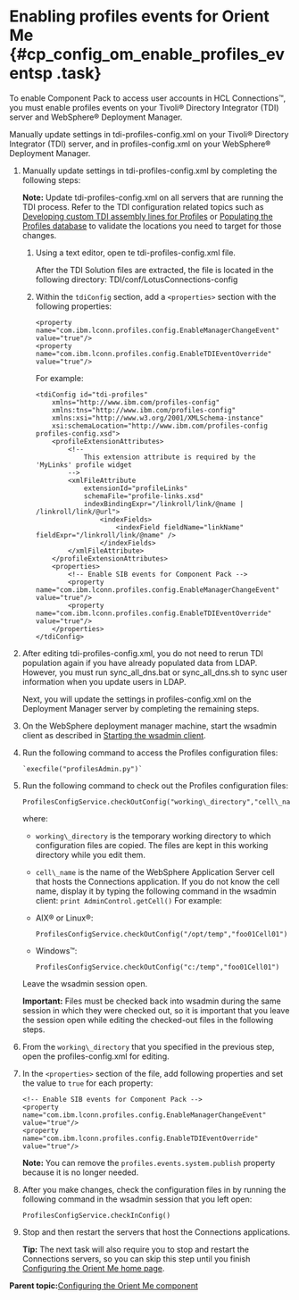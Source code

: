 # Enabling profiles events for Orient Me {#cp_config_om_enable_profiles_eventsp .task}

To enable Component Pack to access user accounts in HCL Connections™, you must enable profiles events on your Tivoli® Directory Integrator \(TDI\) server and WebSphere® Deployment Manager.

Manually update settings in tdi-profiles-config.xml on your Tivoli® Directory Integrator \(TDI\) server, and in profiles-config.xml on your WebSphere® Deployment Manager.

1.  Manually update settings in tdi-profiles-config.xml by completing the following steps:

    **Note:** Update tdi-profiles-config.xml on all servers that are running the TDI process. Refer to the TDI configuration related topics such as [Developing custom TDI assembly lines for Profiles](../admin/c_admin_profiles_develop_custom_tdi_scripts.md) or [Populating the Profiles database](t_prof_install_profiles_db.md) to validate the locations you need to target for those changes.

    1.  Using a text editor, open te tdi-profiles-config.xml file.

        After the TDI Solution files are extracted, the file is located in the following directory: TDI/conf/LotusConnections-config

    2.  Within the `tdiConfig` section, add a `<properties>` section with the following properties:

        ```
        <property name="com.ibm.lconn.profiles.config.EnableManagerChangeEvent" value="true"/>
        <property name="com.ibm.lconn.profiles.config.EnableTDIEventOverride" value="true"/>
        ```

        For example:

        ```
        <tdiConfig id="tdi-profiles"
        	xmlns="http://www.ibm.com/profiles-config"
        	xmlns:tns="http://www.ibm.com/profiles-config"
        	xmlns:xsi="http://www.w3.org/2001/XMLSchema-instance"
        	xsi:schemaLocation="http://www.ibm.com/profiles-config profiles-config.xsd">
        	<profileExtensionAttributes>
        		<!--
        			This extension attribute is required by the 'MyLinks' profile widget
        		-->
        		<xmlFileAttribute
        			extensionId="profileLinks"
        			schemaFile="profile-links.xsd"
        			indexBindingExpr="/linkroll/link/@name | /linkroll/link/@url">
        				<indexFields>
        					<indexField fieldName="linkName" fieldExpr="/linkroll/link/@name" />
        				</indexFields>
        		</xmlFileAttribute>
        	</profileExtensionAttributes>
        	<properties>
        		<!-- Enable SIB events for Component Pack -->
        		<property name="com.ibm.lconn.profiles.config.EnableManagerChangeEvent" value="true"/>
        		<property name="com.ibm.lconn.profiles.config.EnableTDIEventOverride" value="true"/>
        	</properties>
        </tdiConfig>
        ```

2.  After editing tdi-profiles-config.xml, you do not need to rerun TDI population again if you have already populated data from LDAP. However, you must run sync\_all\_dns.bat or sync\_all\_dns.sh to sync user information when you update users in LDAP.

    Next, you will update the settings in profiles-config.xml on the Deployment Manager server by completing the remaining steps.

3.  On the WebSphere deployment manager machine, start the wsadmin client as described in [Starting the wsadmin client](../admin/t_admin_wsadmin_starting.md).

4.  Run the following command to access the Profiles configuration files:

    ```
    `execfile("profilesAdmin.py")`
    ```

5.  Run the following command to check out the Profiles configuration files:

    ```
    ProfilesConfigService.checkOutConfig("working\_directory","cell\_name")
    ```

    where:

    -   `working\_directory` is the temporary working directory to which configuration files are copied. The files are kept in this working directory while you edit them.
    -   `cell\_name` is the name of the WebSphere Application Server cell that hosts the Connections application. If you do not know the cell name, display it by typing the following command in the wsadmin client: `print AdminControl.getCell()`
    For example:

    -   AIX® or Linux®:

        ```
        ProfilesConfigService.checkOutConfig("/opt/temp","foo01Cell01")
        ```

    -   Windows™:

        ```
        ProfilesConfigService.checkOutConfig("c:/temp","foo01Cell01")
        ```

    Leave the wsadmin session open.

    **Important:** Files must be checked back into wsadmin during the same session in which they were checked out, so it is important that you leave the session open while editing the checked-out files in the following steps.

6.  From the `working\_directory` that you specified in the previous step, open the profiles-config.xml for editing.

7.  In the `<properties>` section of the file, add following properties and set the value to `true` for each property:

    ```
    <!-- Enable SIB events for Component Pack -->
    <property name="com.ibm.lconn.profiles.config.EnableManagerChangeEvent" value="true"/>
    <property name="com.ibm.lconn.profiles.config.EnableTDIEventOverride" value="true"/>
    ```

    **Note:** You can remove the `profiles.events.system.publish` property because it is no longer needed.

8.  After you make changes, check the configuration files in by running the following command in the wsadmin session that you left open:

    ```
    ProfilesConfigService.checkInConfig()
    ```

9.  Stop and then restart the servers that host the Connections applications.

    **Tip:** The next task will also require you to stop and restart the Connections servers, so you can skip this step until you finish [Configuring the Orient Me home page](cp_config_om_enable_notifications.md).


**Parent topic:**[Configuring the Orient Me component](../install/cp_config_om_intro.md)

